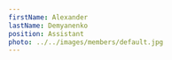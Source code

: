 ```yaml
---
firstName: Alexander
lastName: Demyanenko
position: Assistant
photo: ../../images/members/default.jpg
---
```



